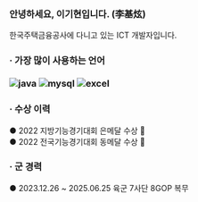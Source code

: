 ### 안녕하세요, 이기현입니다. (李基炫)

한국주택금융공사에 다니고 있는 ICT 개발자입니다.

<h3>· 가장 많이 사용하는 언어<br><br>
<img alt="java" src="https://img.shields.io/badge/Java-ED8B00?style=for-the-badge&logo=java&logoColor=white"/>
<img alt="mysql" src="https://img.shields.io/badge/MySQL-00000F?style=for-the-badge&logo=mysql&logoColor=white"/> 
<img alt="excel" src="https://img.shields.io/badge/Microsoft_Excel-217346?style=for-the-badge&logo=microsoft-excel&logoColor=white"/>

<h3>· 수상 이력<br></h3>
● 2022 지방기능경기대회 은메달 수상 🥈<br>
● 2022 전국기능경기대회 동메달 수상 🥉

<h3>· 군 경력</h3>
● 2023.12.26 ~ 2025.06.25 육군 7사단 8GOP 복무
